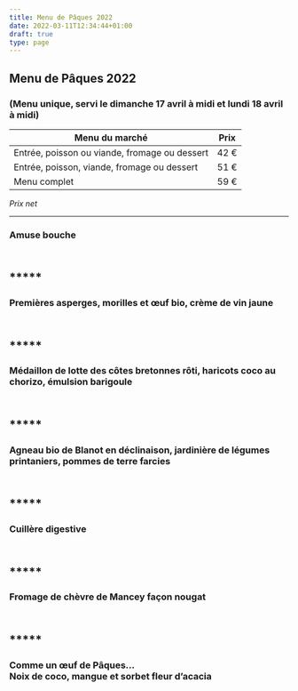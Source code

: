 ```yaml
---
title: Menu de Pâques 2022
date: 2022-03-11T12:34:44+01:00
draft: true
type: page
---
```



## Menu de Pâques 2022

### (Menu unique, servi le dimanche 17 avril à midi et lundi 18 avril à midi)

Menu du marché                   | Prix
---------------------------------|------
Entrée, poisson ou viande, fromage ou dessert | 42 €
Entrée, poisson, viande, fromage ou dessert  | 51 €
Menu complet | 59 €

_Prix net_

<hr/>

### Amuse bouche

## <br/>*****

### Premières asperges, morilles et œuf bio, crème de vin jaune

## <br/> *****

### Médaillon de lotte des côtes bretonnes rôti, haricots coco au chorizo, émulsion barigoule

## <br/> *****

### Agneau bio de Blanot en déclinaison, jardinière de légumes printaniers, pommes de terre farcies

## <br/> *****

### Cuillère digestive

## <br/> *****

### Fromage de chèvre de Mancey façon nougat

## <br/> *****

### Comme un œuf de Pâques… <br/>Noix de coco, mangue et sorbet fleur d’acacia


<br/><br/><br/>